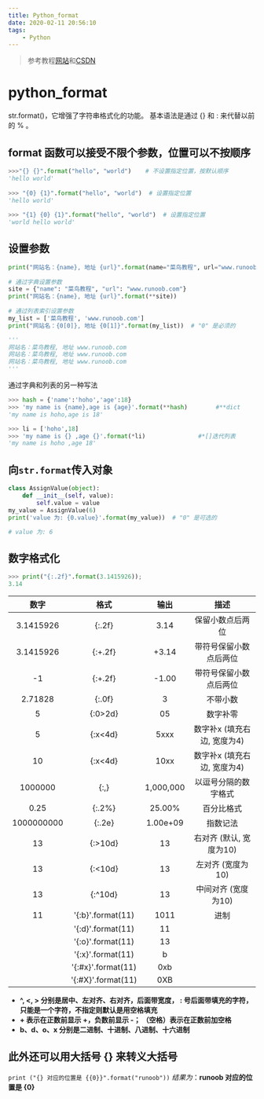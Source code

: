 ```yaml
---
title: Python_format
date: 2020-02-11 20:56:10
tags:
    - Python
---
```

>参考教程[网站](https://www.runoob.com/python/att-string-format.html)和[CSDN](https://blog.csdn.net/qq_19691995/article/details/84197252)
# python_format
str.format()，它增强了字符串格式化的功能。
基本语法是通过 {} 和 : 来代替以前的 % 。
<!--more -->
## format 函数可以接受不限个参数，位置可以不按顺序
```py
>>>"{} {}".format("hello", "world")    # 不设置指定位置，按默认顺序
'hello world'
 
>>> "{0} {1}".format("hello", "world")  # 设置指定位置
'hello world'
 
>>> "{1} {0} {1}".format("hello", "world")  # 设置指定位置
'world hello world'
```

## 设置参数
```py
print("网站名：{name}, 地址 {url}".format(name="菜鸟教程", url="www.runoob.com"))
 
# 通过字典设置参数
site = {"name": "菜鸟教程", "url": "www.runoob.com"}
print("网站名：{name}, 地址 {url}".format(**site))
 
# 通过列表索引设置参数
my_list = ['菜鸟教程', 'www.runoob.com']
print("网站名：{0[0]}, 地址 {0[1]}".format(my_list))  # "0" 是必须的

'''
网站名：菜鸟教程, 地址 www.runoob.com
网站名：菜鸟教程, 地址 www.runoob.com
网站名：菜鸟教程, 地址 www.runoob.com
'''
```

通过字典和列表的另一种写法
```py
>>> hash = {'name':'hoho','age':18}
>>> 'my name is {name},age is {age}'.format(**hash)        #**dict
'my name is hoho,age is 18'

>>> li = ['hoho',18]
>>> 'my name is {} ,age {}'.format(*li)               #*[]迭代列表
'my name is hoho ,age 18'
```

## 向`str.format`传入对象
```py
class AssignValue(object):
    def __init__(self, value):
        self.value = value
my_value = AssignValue(6)
print('value 为: {0.value}'.format(my_value))  # "0" 是可选的

# value 为: 6
```

## 数字格式化
```py
>>> print("{:.2f}".format(3.1415926));
3.14
```
|数字|格式|输出|描述|
|:----:|:----:|:----:|:----:|
|3.1415926|	{:.2f}|	3.14|	保留小数点后两位|
|3.1415926	|{:+.2f}	|+3.14	|带符号保留小数点后两位|
|-1	|{:+.2f}|-1.00	|带符号保留小数点后两位|
|2.71828	|{:.0f}|	3	|不带小数|
|5	|{:0>2d}	|05|	数字补零 |(填充左边, 宽度为2)|
|5	|{:x<4d}|	5xxx|	数字补x (填充右边, 宽度为4)|
|10	|{:x<4d}	|10xx|	数字补x (填充右边, 宽度为4)|
|1000000|	{:,}|	1,000,000	|以逗号分隔的数字格式|
|0.25|	{:.2%}	|25.00%|	百分比格式|
|1000000000	|{:.2e}|	1.00e+09	|指数记法|
|13	|{:>10d}|	        13|	右对齐 (默认, 宽度为10)|
|13	|{:<10d}	|13	|左对齐 (宽度为10)|
|13	|{:^10d}	|    13|	中间对齐 (宽度为10)|
|11|'{:b}'.format(11)  |1011|进制|     
||'{:d}'.format(11)|11||
||'{:o}'.format(11)|13||
||'{:x}'.format(11)|b||
||'{:#x}'.format(11)|0xb||
||'{:#X}'.format(11)|0XB||

- **^, <, > 分别是居中、左对齐、右对齐，后面带宽度， : 号后面带填充的字符，只能是一个字符，不指定则默认是用空格填充**
- **+ 表示在正数前显示 +，负数前显示 -；  （空格）表示在正数前加空格**
- **b、d、o、x 分别是二进制、十进制、八进制、十六进制**

## 此外还可以用大括号 {} 来转义大括号
`print ("{} 对应的位置是 {{0}}".format("runoob"))`
*结果为*：**runoob 对应的位置是 {0}**